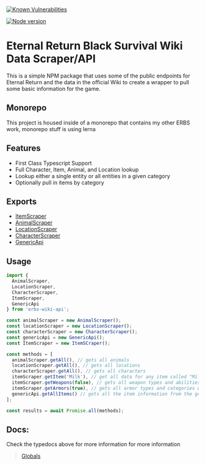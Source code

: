 [![Known Vulnerabilities](https://snyk.io/test/github/PaulEndri/eternal-return-project/badge.svg?targetFile=packages/wikidata/package.json)](https://snyk.io/test/github/PaulEndri/eternal-return-project?targetFile=packages/wikidata/package.json)

[![Node version](https://img.shields.io/node/v/erbs-wikidata.svg?style=flat)](http://nodejs.org/download/)

# Eternal Return Black Survival Wiki Data Scraper/API

This is a simple NPM package that uses some of the public endpoints for Eternal Return and the data in the official Wiki to create a wrapper to pull some basic information for the game.

## Monorepo

This project is housed inside of a monorepo that contains my other ERBS work, monorepo stuff is using lerna

## Features

- First Class Typescript Support
- Full Character, Item, Animal, and Location lookup
- Lookup either a single entity or all entities in a given category
- Optionally pull in items by category

## Exports

- [ItemScraper](/docs/classes/wikidata.itemscraper.md)
- [AnimalScraper](/docs/classes/wikidata.animalscraper.md)
- [LocationScraper](/docs/classes/wikidata.locationscraper.md)
- [CharacterScraper](/docs/classes/wikidata.characterscraper.md)
- [GenericApi](/docs/classes/wikidata.genericapi.md)

## Usage

```typescript
import {
  AnimalScraper,
  LocationScraper,
  CharacterScraper,
  ItemScraper,
  GenericApi
} from 'erbs-wiki-api';

const animalScraper = new AnimalScraper();
const locationScraper = new LocationScraper();
const characterScraper = new CharacterScraper();
const genericApi = new GenericApi();
const ItemScraper = new ItemSCraper();

const methods = [
  animalScraper.getAll(), // gets all animals
  locationScraper.getAll(), // gets all locations
  characterScraper.getAll(), // gets all characters
  itemScraper.getItem('Milk'), // get all data for any item called "Milk"
  itemScraper.getWeapons(false), // gets all weapon types and abilities with only the names of every weapon option
  itemScraper.getArmors(true), // gets all armor types and categories with all the item information
  genericApi.getAllItems() // gets all the item information from the generic public api
];

const results = await Promise.all(methods);
```

## Docs:

Check the typedocs above for more information for more information

> [Globals](docs/globals.md)

